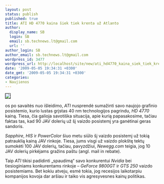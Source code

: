 ```yaml
---
layout: post
status: publish
published: true
title: ATI HD 4770 kaina šiek tiek krenta už Atlanto
author:
  display_name: SB
  login: SB
  email: sb.technews.lt@gmail.com
  url: ''
author_login: SB
author_email: sb.technews.lt@gmail.com
wordpress_id: 3477
wordpress_url: http://localhost/site/new/ati_hd4770_kaina_siek_tiek_krenta_uz_atlanto/
date: '2009-05-05 19:34:31 +0300'
date_gmt: '2009-05-05 19:34:31 +0300'
categories:
- Naujienos
---
```

<div class="imgright"><img src="http://tbn2.google.com/images?q=tbn:gWmyCWavFeVBKM:http://img.extremepc.fr/2009/materiel/carte-g" border="1" /></div>
<p>os po savaitės nuo išleidimo, <i>ATI</i> nusprendė sumažinti savo naujojo grafinio posistemio, kurio lustas grįstas 40 nm technologijos pagrindu, <i>HD 4770</i> kainą. Tiesa, čia galioja savotiška situacija, apie kurią papasakosime, tačiau faktas tas, kad 90 JAV dolerių už šį vaizdo posistemį yra ganėtinai geras sandoris.</p>
<p><i>Sapphire</i>, <i>HIS</i> ir <i>PowerColor</i> šiuo metu siūlo šį vaizdo posistemį už tokią patrauklią kainą JAV rinkoje. Tiesa, jums visgi už vaizdo plokštę tektų sumokėti 100 JAV dolerių, tačiau, pavyzdžiui, <i>Newegg.com</i> teigia, jog 10 JAV dolerių pirkėjams gražins paštu (angl. mail in rebate).</p>
<p>Taip <i>ATI</i> tikisi padidinti „spaudimą“ savo konkurentui <i>Nvidia</i> bei tiesioginiams konkurentams rinkoje – <i>GeForce 9800GT</i> ir <i>GTS 250</i> vaizdo posistemiams. Bet kokiu atveju, esmė tokia, jog recesijos laikotarpiu kompanijos kovoja dar aršiau ir taiko vis agresyvesnes kainų politikas.</p>
